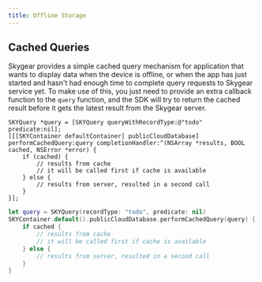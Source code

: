 ```yaml
---
title: Offline Storage
---
```


<a name="cached-queries"></a>
## Cached Queries

Skygear provides a simple cached query mechanism for application that wants to display data when the device is offline, or when the app has just started and hasn't had enough time to complete query requests to Skygear service yet. To make use of this, you just need to provide an extra callback function to the `query` function, and the SDK will try to return the cached result before it gets the latest result from the Skygear server.

```obj-c
SKYQuery *query = [SKYQuery queryWithRecordType:@"todo" predicate:nil];
[[[SKYContainer defaultContainer] publicCloudDatabase] performCachedQuery:query completionHandler:^(NSArray *results, BOOL cached, NSError *error) {
    if (cached) {
        // results from cache
        // it will be called first if cache is available
    } else {
        // results from server, resulted in a second call
    }
}];
```

```swift
let query = SKYQuery(recordType: "todo", predicate: nil)
SKYContainer.default().publicCloudDatabase.performCachedQuery(query) { (results, cached, error) in
    if cached {
        // results from cache
        // it will be called first if cache is available
    } else {
        // results from server, resulted in a second call
    }
}
```